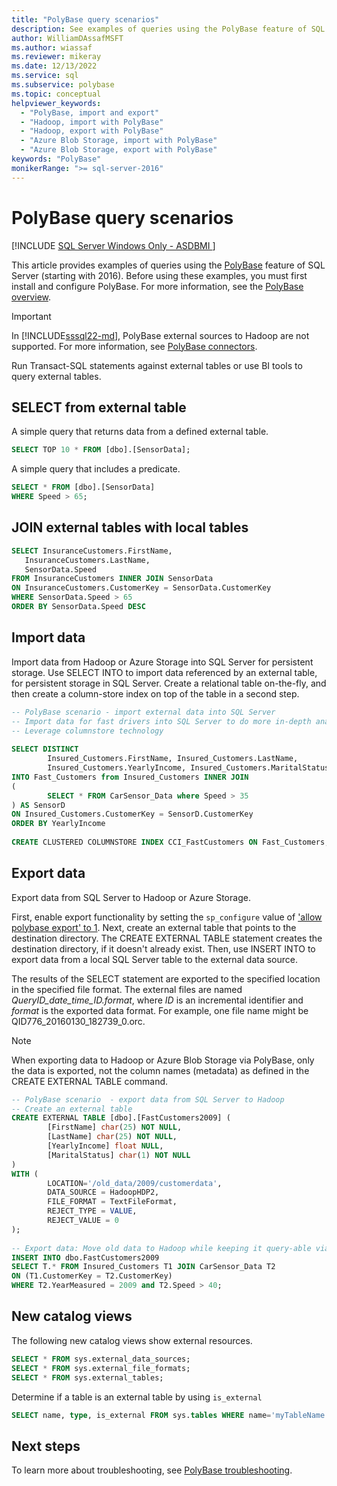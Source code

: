 ```yaml
---
title: "PolyBase query scenarios"
description: See examples of queries using the PolyBase feature of SQL Server, including SELECT, JOIN external with local tables, import/export data, and new catalog views.
author: WilliamDAssafMSFT
ms.author: wiassaf
ms.reviewer: mikeray
ms.date: 12/13/2022
ms.service: sql
ms.subservice: polybase
ms.topic: conceptual
helpviewer_keywords:
  - "PolyBase, import and export"
  - "Hadoop, import with PolyBase"
  - "Hadoop, export with PolyBase"
  - "Azure Blob Storage, import with PolyBase"
  - "Azure Blob Storage, export with PolyBase"
keywords: "PolyBase"
monikerRange: ">= sql-server-2016"
---
```

# PolyBase query scenarios

[!INCLUDE [SQL Server Windows Only - ASDBMI ](../../includes/applies-to-version/sql-windows-only-asdbmi.md)]

This article provides examples of queries using the [PolyBase](../../relational-databases/polybase/polybase-guide.md) feature of SQL Server (starting with 2016). Before using these examples, you must first install and configure PolyBase. For more information, see the [PolyBase overview](polybase-guide.md).

> [!IMPORTANT]  
> In [!INCLUDE[sssql22-md](../../includes/sssql22-md.md)], PolyBase external sources to Hadoop are not supported. For more information, see [PolyBase connectors](polybase-guide.md#polybase-connectors).

Run Transact-SQL statements against external tables or use BI tools to query external tables.

## SELECT from external table

A simple query that returns data from a defined external table.

```sql
SELECT TOP 10 * FROM [dbo].[SensorData];
```

A simple query that includes a predicate.

```sql
SELECT * FROM [dbo].[SensorData]
WHERE Speed > 65;
```

## JOIN external tables with local tables

```sql
SELECT InsuranceCustomers.FirstName,
   InsuranceCustomers.LastName,
   SensorData.Speed
FROM InsuranceCustomers INNER JOIN SensorData
ON InsuranceCustomers.CustomerKey = SensorData.CustomerKey
WHERE SensorData.Speed > 65
ORDER BY SensorData.Speed DESC
```

## Import data

Import data from Hadoop or Azure Storage into SQL Server for persistent storage. Use SELECT INTO to import data referenced by an external table, for persistent storage in SQL Server. Create a relational table on-the-fly, and then create a column-store index on top of the table in a second step.

```sql
-- PolyBase scenario - import external data into SQL Server
-- Import data for fast drivers into SQL Server to do more in-depth analysis
-- Leverage columnstore technology
  
SELECT DISTINCT
        Insured_Customers.FirstName, Insured_Customers.LastName,
        Insured_Customers.YearlyIncome, Insured_Customers.MaritalStatus
INTO Fast_Customers from Insured_Customers INNER JOIN
(
        SELECT * FROM CarSensor_Data where Speed > 35
) AS SensorD
ON Insured_Customers.CustomerKey = SensorD.CustomerKey
ORDER BY YearlyIncome
  
CREATE CLUSTERED COLUMNSTORE INDEX CCI_FastCustomers ON Fast_Customers;
```

## Export data

Export data from SQL Server to Hadoop or Azure Storage.

First, enable export functionality by setting the `sp_configure` value of ['allow polybase export' to 1](../../database-engine/configure-windows/allow-polybase-export.md). Next, create an external table that points to the destination directory. The CREATE EXTERNAL TABLE statement creates the destination directory, if it doesn't already exist. Then, use INSERT INTO to export data from a local SQL Server table to the external data source.

The results of the SELECT statement are exported to the specified location in the specified file format. The external files are named *QueryID_date_time_ID.format*, where *ID* is an incremental identifier and *format* is the exported data format. For example, one file name might be QID776_20160130_182739_0.orc.

> [!NOTE]  
> When exporting data to Hadoop or Azure Blob Storage via PolyBase, only the data is exported, not the column names (metadata) as defined in the CREATE EXTERNAL TABLE command.

```sql
-- PolyBase scenario  - export data from SQL Server to Hadoop
-- Create an external table
CREATE EXTERNAL TABLE [dbo].[FastCustomers2009] (
        [FirstName] char(25) NOT NULL,
        [LastName] char(25) NOT NULL,
        [YearlyIncome] float NULL,
        [MaritalStatus] char(1) NOT NULL
)
WITH (
        LOCATION='/old_data/2009/customerdata',
        DATA_SOURCE = HadoopHDP2,
        FILE_FORMAT = TextFileFormat,
        REJECT_TYPE = VALUE,
        REJECT_VALUE = 0
);
  
-- Export data: Move old data to Hadoop while keeping it query-able via an external table.
INSERT INTO dbo.FastCustomers2009
SELECT T.* FROM Insured_Customers T1 JOIN CarSensor_Data T2
ON (T1.CustomerKey = T2.CustomerKey)
WHERE T2.YearMeasured = 2009 and T2.Speed > 40;
```

## New catalog views

The following new catalog views show external resources.

```sql
SELECT * FROM sys.external_data_sources;
SELECT * FROM sys.external_file_formats;
SELECT * FROM sys.external_tables;
```

 Determine if a table is an external table by using `is_external`

```sql
SELECT name, type, is_external FROM sys.tables WHERE name='myTableName'
```

## Next steps

To learn more about troubleshooting, see [PolyBase troubleshooting](../../relational-databases/polybase/polybase-troubleshooting.md).
